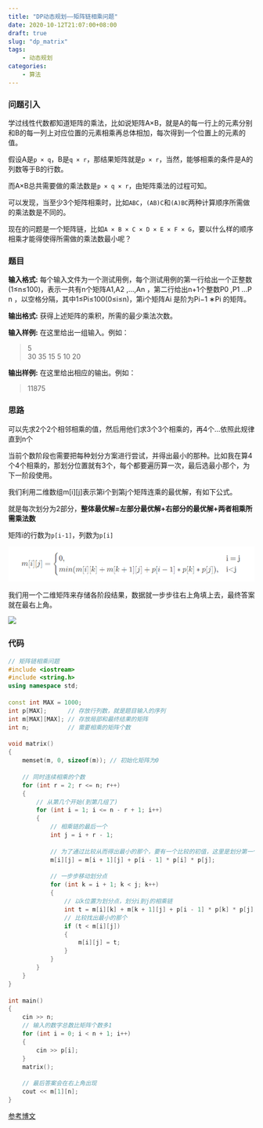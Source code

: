 ```yaml
---
title: "DP动态规划——矩阵链相乘问题"
date: 2020-10-12T21:07:00+08:00
draft: true
slug: "dp_matrix"
tags:
    - 动态规划
categories:
    - 算法
---
```


### 问题引入

学过线性代数都知道矩阵的乘法，比如说矩阵A×B，就是A的每一行上的元素分别和B的每一列上对应位置的元素相乘再总体相加，每次得到一个位置上的元素的值。

假设A是`p × q`，B是`q × r`，那结果矩阵就是`p × r`，当然，能够相乘的条件是A的列数等于B的行数。

而A×B总共需要做的乘法数是`p × q × r`，由矩阵乘法的过程可知。

可以发现，当至少3个矩阵相乘时，比如`ABC`，`(AB)C`和`(A)BC`两种计算顺序所需做的乘法数是不同的。

现在的问题是一个矩阵链，比如`A × B × C × D × E × F × G`，要以什么样的顺序相乘才能得使得所需做的乘法数最小呢？



### 题目

**输入格式:**
每个输入文件为一个测试用例，每个测试用例的第一行给出一个正整数(1≤n≤100)，表示一共有n个矩阵A​1​​ ,A​2​​ ,…,A​n​​ ，第二行给出n+1个整数P​0​​ ,P​1​​ …P​n​​ ，以空格分隔，其中1≤P​i​​ ≤100(0≤i≤n)，第i个矩阵A​i​​ 是阶为P​i−1​​ ∗P​i​​ 的矩阵。

**输出格式:**
获得上述矩阵的乘积，所需的最少乘法次数。

**输入样例:**
在这里给出一组输入。例如：

> 5  
> 30 35 15 5 10 20

**输出样例:**
在这里给出相应的输出。例如：

> 11875



### 思路

可以先求2个2个相邻相乘的值，然后用他们求3个3个相乘的，再4个...依照此规律直到n个

当前个数阶段也需要把每种划分方案进行尝试，并得出最小的那种。比如我在算4个4个相乘的，那划分位置就有3个，每个都要遍历算一次，最后选最小那个，为下一阶段使用。

我们利用二维数组m\[i\]\[j\]表示第i个到第j个矩阵连乘的最优解，有如下公式。

就是每次划分为2部分，**整体最优解=左部分最优解+右部分的最优解+两者相乘所需乘法数**

矩阵i的行数为`p[i-1]`，列数为`p[i]`

![](1.png)

我们用一个二维矩阵来存储各阶段结果，数据就一步步往右上角填上去，最终答案就在最右上角。

![](https://img-blog.csdnimg.cn/20200811190242676.png)



### 代码

```c++
// 矩阵链相乘问题
#include <iostream>
#include <string.h>
using namespace std;

const int MAX = 1000;
int p[MAX];      // 存放行列数，就是题目输入的序列
int m[MAX][MAX]; // 存放局部和最终结果的矩阵
int n;           // 需要相乘的矩阵个数

void matrix()
{
    memset(m, 0, sizeof(m)); // 初始化矩阵为0

    // 同时连续相乘的个数
    for (int r = 2; r <= n; r++)
    {
        // 从第几个开始(到第几组了)
        for (int i = 1; i <= n - r + 1; i++)
        {
            // 相乘链的最后一个
            int j = i + r - 1;

            // 为了通过比较从而得出最小的那个，要有一个比较的初值，这里是划分第一个和其余的为2组
            m[i][j] = m[i + 1][j] + p[i - 1] * p[i] * p[j];

            // 一步步移动划分点
            for (int k = i + 1; k < j; k++)
            {
                // 以k位置为划分点，划分i到j的相乘链
                int t = m[i][k] + m[k + 1][j] + p[i - 1] * p[k] * p[j];
                // 比较找出最小的那个
                if (t < m[i][j])
                {
                    m[i][j] = t;
                }
            }
        }
    }
}

int main()
{
    cin >> n;
    // 输入的数字总数比矩阵个数多1
    for (int i = 0; i < n + 1; i++)
    {
        cin >> p[i];
    }
    matrix();

    // 最后答案会在右上角出现
    cout << m[1][n];
}
```



[参考博文](https://blog.csdn.net/qq_45405490/article/details/107911349)

